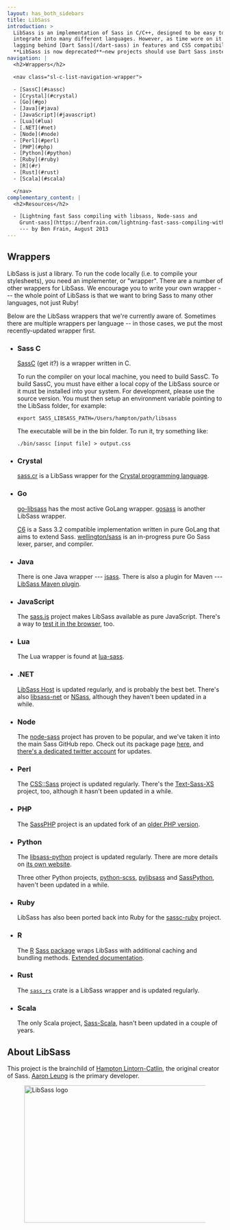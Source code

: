 ```yaml
---
layout: has_both_sidebars
title: LibSass
introduction: >
  LibSass is an implementation of Sass in C/C++, designed to be easy to
  integrate into many different languages. However, as time wore on it ended up
  lagging behind [Dart Sass](/dart-sass) in features and CSS compatibility.
  **LibSass is now deprecated**—new projects should use Dart Sass instead.
navigation: |
  <h2>Wrappers</h2>

  <nav class="sl-c-list-navigation-wrapper">

  - [SassC](#sassc)
  - [Crystal](#crystal)
  - [Go](#go)
  - [Java](#java)
  - [JavaScript](#javascript)
  - [Lua](#lua)
  - [.NET](#net)
  - [Node](#node)
  - [Perl](#perl)
  - [PHP](#php)
  - [Python](#python)
  - [Ruby](#ruby)
  - [R](#r)
  - [Rust](#rust)
  - [Scala](#scala)

  </nav>
complementary_content: |
  <h2>Resources</h2>

  - [Lightning fast Sass compiling with libsass, Node-sass and
    Grunt-sass](https://benfrain.com/lightning-fast-sass-compiling-with-libsass-node-sass-and-grunt-sass/)
    --- by Ben Frain, August 2013
---
```


## Wrappers

LibSass is just a library. To run the code locally (i.e. to compile your
stylesheets), you need an implementer, or "wrapper". There are a number of other
wrappers for LibSass. We encourage you to write your own wrapper --- the whole
point of LibSass is that we want to bring Sass to many other languages, not just
Ruby!

Below are the LibSass wrappers that we're currently aware of. Sometimes there
are multiple wrappers per language -- in those cases, we put the most
recently-updated wrapper first.

- <h3 id="sassc">Sass C</h3>

  [SassC](https://github.com/sass/sassc) (get it?) is a wrapper written in C.

  To run the compiler on your local machine, you need to build SassC. To build
  SassC, you must have either a local copy of the LibSass source or it must be
  installed into your system. For development, please use the source version.
  You must then setup an environment variable pointing to the LibSass folder,
  for example:

  ```shellsession
  export SASS_LIBSASS_PATH=/Users/hampton/path/libsass
  ```

  The executable will be in the bin folder. To run it, try something like:

  ```shellsession
  ./bin/sassc [input file] > output.css
  ```

- <h3 id="crystal">Crystal</h3>

  [sass.cr](https://github.com/straight-shoota/sass.cr) is a LibSass wrapper for
  the [Crystal programming language](https://crystal-lang.org/).

- <h3 id="go">Go</h3>

  [go-libsass](https://github.com/wellington/go-libsass) has the most active
  GoLang wrapper. [gosass](https://github.com/moovweb/gosass) is another LibSass
  wrapper.

  [C6](https://github.com/c9s/c6) is a Sass 3.2 compatible implementation
  written in pure GoLang that aims to extend Sass.
  [wellington/sass](https://github.com/wellington/sass) is an in-progress pure
  Go Sass lexer, parser, and compiler.

- <h3 id="java">Java</h3>

  There is one Java wrapper --- [jsass](https://github.com/bit3/jsass). There is
  also a plugin for Maven --- [LibSass Maven
  plugin](https://gitlab.com/haynes/libsass-maven-plugin).

- <h3 id="javascript">JavaScript</h3>

  The [sass.js](https://github.com/medialize/sass.js) project makes LibSass
  available as pure JavaScript. There's a way to [test it in the
  browser](https://sass.js.org/), too.

- <h3 id="lua">Lua</h3>

  The Lua wrapper is found at
  [lua-sass](https://github.com/craigbarnes/lua-sass).

- <h3 id="net">.NET</h3>

  [LibSass Host](https://github.com/Taritsyn/LibSassHost) is updated regularly,
  and is probably the best bet. There's also
  [libsass-net](https://github.com/sass/libsass-net) or
  [NSass](https://github.com/TBAPI-0KA/NSass), although they haven't been
  updated in a while.

- <h3 id="node">Node</h3>

  The [node-sass](https://github.com/sass/node-sass) project has proven to be
  popular, and we've taken it into the main Sass GitHub repo. Check out its
  package page [here](https://www.npmjs.com/package/node-sass), and [there's a
  dedicated twitter account](https://twitter.com/nodesass) for updates.

- <h3 id="perl">Perl</h3>

  The [CSS::Sass](https://github.com/sass/perl-libsass) project is updated
  regularly. There's the [Text-Sass-XS](https://github.com/ysasaki/Text-Sass-XS)
  project, too, although it hasn't been updated in a while.

- <h3 id="php">PHP</h3>

  The [SassPHP](https://github.com/absalomedia/sassphp) project is an updated
  fork of an [older PHP version](https://github.com/jamierumbelow/sassphp).

- <h3 id="python">Python</h3>

  The [libsass-python](https://github.com/sass/libsass-python) project is
  updated regularly. There are more details on [its own
  website](https://sass.github.io/libsass-python/).

  Three other Python projects,
  [python-scss](https://github.com/pistolero/python-scss),
  [pylibsass](https://github.com/rsenk330/pylibsass) and
  [SassPython](https://github.com/marianoguerra/SassPython), haven't been
  updated in a while.

- <h3 id="ruby">Ruby</h3>

  LibSass has also been ported back into Ruby for the
  [sassc-ruby](https://github.com/sass/sassc-ruby) project.

- <h3 id="r">R</h3>

  The [R](https://www.r-project.org/) [Sass
  package](https://github.com/rstudio/sass) wraps LibSass with additional
  caching and bundling methods. [Extended
  documentation](https://rstudio.github.io/sass/).

- <h3 id="rust">Rust</h3>

  The [`sass_rs`](https://github.com/compass-rs/sass-rs) crate is a LibSass
  wrapper and is updated regularly.

- <h3 id="scala">Scala</h3>

  The only Scala project, [Sass-Scala](https://github.com/kkung/Sass-Scala),
  hasn't been updated in a couple of years.

## About LibSass

This project is the brainchild of [Hampton
Lintorn-Catlin](https://twitter.com/HamptonMakes), the original creator of Sass.
[Aaron Leung](https://github.com/akhleung) is the primary developer.

<figure>
  <img alt="LibSass logo" width="640" height="320" src="/assets/img/logos/libsass.png">
</figure>
